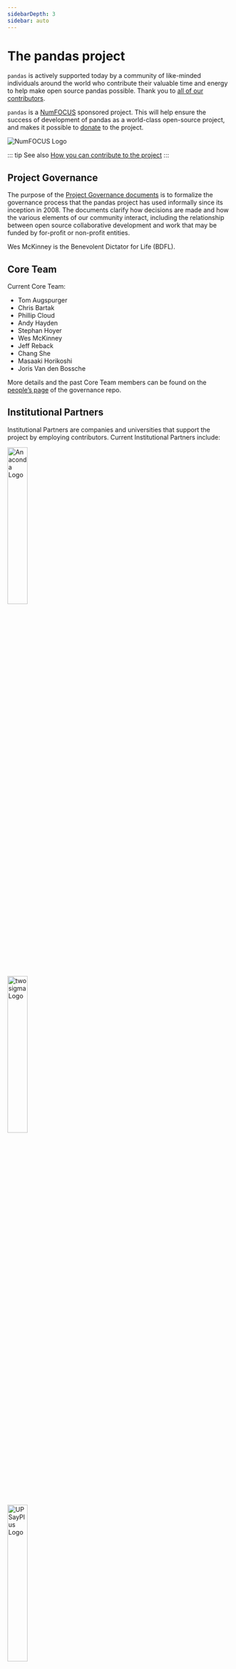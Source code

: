 ```yaml
---
sidebarDepth: 3
sidebar: auto
---
```


# The pandas project

``pandas`` is actively supported today by a community of like-minded individuals around the world who contribute their valuable time and energy to help make open source pandas possible. Thank you to [all of our contributors](https://github.com/pydata/pandas/contributors).

``pandas`` is a [NumFOCUS](http://www.numfocus.org/open-source-projects.html) sponsored project. This will help ensure the success of development of pandas as a world-class open-source project, and makes it possible to [donate](https://pandas.pydata.org/donate.html) to the project.

![NumFOCUS Logo](/static/images/SponsoredProjectStamp_300px.png)

::: tip See also
[How you can contribute to the project](http://pandas.pydata.org/pandas-docs/stable/contributing.html)
:::

## Project Governance

The purpose of the [Project Governance documents](https://github.com/pandas-dev/pandas-governance) is to formalize the governance process that the pandas project has used informally since its inception in 2008. The documents clarify how decisions are made and how the various elements of our community interact, including the relationship between open source collaborative development and work that may be funded by for-profit or non-profit entities.

Wes McKinney is the Benevolent Dictator for Life (BDFL).

## Core Team

Current Core Team:

- Tom Augspurger
- Chris Bartak
- Phillip Cloud
- Andy Hayden
- Stephan Hoyer
- Wes McKinney
- Jeff Reback
- Chang She
- Masaaki Horikoshi
- Joris Van den Bossche

More details and the past Core Team members can be found on the [people’s page](https://github.com/pandas-dev/pandas-governance/blob/master/people.md) of the governance repo.

## Institutional Partners

Institutional Partners are companies and universities that support the project by employing contributors. Current Institutional Partners include:

<img src="/static/images/Anaconda_horizontal_RGB.png" alt="Anaconda Logo" width="30%"> <br />

<img src="/static/images/twosigma-logo.png" alt="twosigma Logo" width="30%"> <br />

<img src="/static/images/logoUPSayPlusCDS_990.png" alt="UPSayPlus Logo" width="30%">
